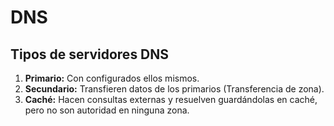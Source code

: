 DNS
=========


Tipos de servidores DNS
-------------------------

1. **Primario:** Con configurados ellos mismos.
2. **Secundario:** Transfieren datos de los primarios (Transferencia de zona).
3. **Caché:** Hacen consultas externas y resuelven guardándolas en caché, pero no son autoridad en ninguna zona.